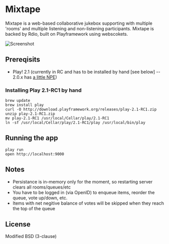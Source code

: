 # Mixtape

Mixtape is a web-based collaborative jukebox supporting with multiple 'rooms' and multiple listening and non-listening participants.
Mixtape is backed by Rdio, built on Playframework using webscokets.

![Screenshot](http://f.cl.ly/items/1n0K0R2A0P3n1z0A1X2t/Screen%20Shot%202012-12-30%20at%204.28.58%20PM.png)

## Prereqisits
* Play! 2.1 (currently in RC and has to be installed by hand [see below] -- 2.0.x has [a little NPE](https://github.com/playframework/Play20/pull/394))

### Installing Play 2.1-RC1 by hand
    brew update
    brew install play
    curl -O http://download.playframework.org/releases/play-2.1-RC1.zip
    unzip play-2.1-RC1.zip
    mv play-2.1-RC1 /usr/local/Cellar/play/2.1-RC1
    ln -sf /usr/local/Cellar/play/2.1-RC1/play /usr/local/bin/play

## Running the app
    play run
    open http://localhost:9000

## Notes
* Persistance is in-memory only for the moment, so restarting server clears all rooms/queues/etc
* You have to be logged in (via OpenID) to enqueue items, reorder the queue, vote up/down, etc.
* Items with net negitive balance of votes will be skipped when they reach the top of the queue

## License
Modified BSD (3-clause)